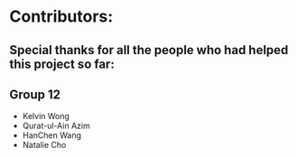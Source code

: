 # Contributors: 

## Special thanks for all the people who had helped this project so far:
## Group 12
- Kelvin Wong 
- Qurat-ul-Ain Azim
- HanChen Wang
- Natalie Cho
